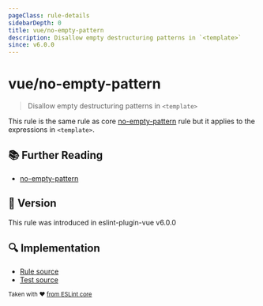 ```yaml
---
pageClass: rule-details
sidebarDepth: 0
title: vue/no-empty-pattern
description: Disallow empty destructuring patterns in `<template>`
since: v6.0.0
---
```


# vue/no-empty-pattern

> Disallow empty destructuring patterns in `<template>`

This rule is the same rule as core [no-empty-pattern] rule but it applies to the expressions in `<template>`.

## :books: Further Reading

- [no-empty-pattern]

[no-empty-pattern]: https://eslint.org/docs/rules/no-empty-pattern

## :rocket: Version

This rule was introduced in eslint-plugin-vue v6.0.0

## :mag: Implementation

- [Rule source](https://github.com/vuejs/eslint-plugin-vue/blob/master/lib/rules/no-empty-pattern.js)
- [Test source](https://github.com/vuejs/eslint-plugin-vue/blob/master/tests/lib/rules/no-empty-pattern.js)

<sup>Taken with ❤️ [from ESLint core](https://eslint.org/docs/latest/rules/no-empty-pattern)</sup>
